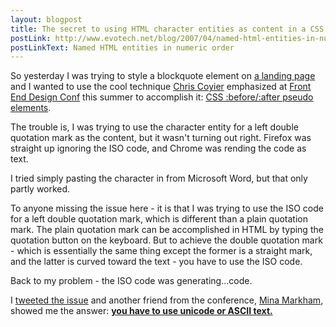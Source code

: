 ```yaml
---
layout: blogpost
title: The secret to using HTML character entities as content in a CSS
postLink: http://www.evotech.net/blog/2007/04/named-html-entities-in-numeric-order/
postLinkText: Named HTML entities in numeric order
---
```


<p>So yesterday I was trying to style a blockquote element on <a href="http://cure.org/hydrocephalus">a landing page</a> and I wanted to use the cool technique <a href="https://twitter.com/#!/chriscoyier">Chris Coyier</a> emphasized at <a href="http://frontenddesignconference.com/">Front End Design Conf</a> this summer to accomplish it: <a href="http://css-tricks.com/9516-pseudo-element-roundup/">CSS :before/:after pseudo elements</a>.</p>

<p>
The trouble is, I was trying to use the character entity for a left double quotation mark as the content, but it wasn't turning out right. Firefox was straight up ignoring the ISO code, and Chrome was rending the code as text.
</p>

<p>I tried simply pasting the character in from Microsoft Word, but that only partly worked.</p>

<p>To anyone missing the issue here - it is that I was trying to use the ISO code for a left double quotation mark, which is different than a plain quotation mark. The plain quotation mark can be accomplished in HTML by typing the quotation button on the keyboard. But to achieve the double quotation mark - which is essentially the same thing except the former is a straight mark, and the latter is curved toward the text - you have to use the ISO code.</p>

<p>Back to my problem - the ISO code was generating...code.</p>

<p>I <a href="https://twitter.com/#!/jglovier/status/117252487366459392">tweeted the issue</a> and another friend from the conference, <a href="http://www.minamarkham.com/">Mina Markham</a>, showed me the answer: <a href="http://www.evotech.net/blog/2007/04/named-html-entities-in-numeric-order/"><strong>you have to use unicode or ASCII text.</strong></a></p>
